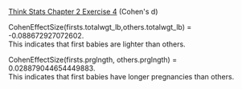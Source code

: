 [Think Stats Chapter 2 Exercise 4](http://greenteapress.com/thinkstats2/html/thinkstats2003.html#toc24) (Cohen's d)

CohenEffectSize(firsts.totalwgt_lb,others.totalwgt_lb) = -0.088672927072602. <br/>This indicates that first babies are lighter than others.

CohenEffectSize(firsts.prglngth, others.prglngth) = 0.028879044654449883. <br/>This indicates that first babies have longer pregnancies than others.